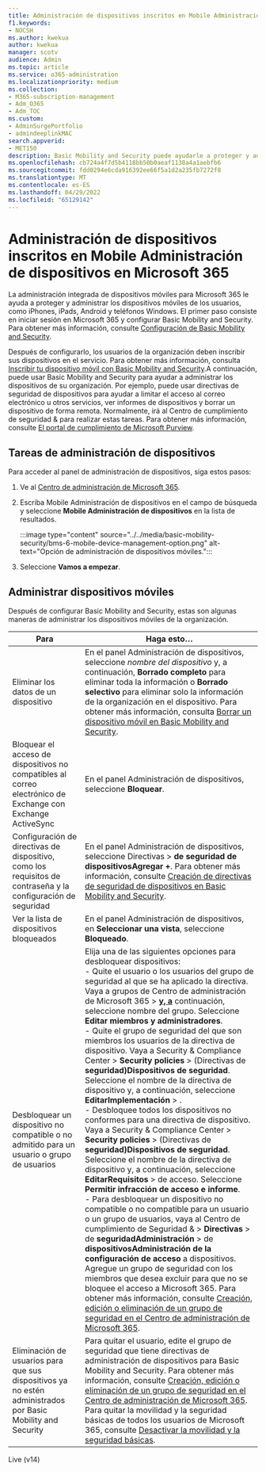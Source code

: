 ```yaml
---
title: Administración de dispositivos inscritos en Mobile Administración de dispositivos en Microsoft 365
f1.keywords:
- NOCSH
ms.author: kwekua
author: kwekua
manager: scotv
audience: Admin
ms.topic: article
ms.service: o365-administration
ms.localizationpriority: medium
ms.collection:
- M365-subscription-management
- Adm_O365
- Adm_TOC
ms.custom:
- AdminSurgePortfolio
- admindeeplinkMAC
search.appverid:
- MET150
description: Basic Mobility and Security puede ayudarle a proteger y administrar los dispositivos móviles de las organizaciones.
ms.openlocfilehash: cb724a4f7d5b4118bb50b0aeaf1138a4a1aebfb6
ms.sourcegitcommit: fdd0294e6cda916392ee66f5a1d2a235fb7272f8
ms.translationtype: MT
ms.contentlocale: es-ES
ms.lasthandoff: 04/29/2022
ms.locfileid: "65129142"
---
```

# <a name="manage-devices-enrolled-in-mobile-device-management-in-microsoft-365"></a>Administración de dispositivos inscritos en Mobile Administración de dispositivos en Microsoft 365

La administración integrada de dispositivos móviles para Microsoft 365 le ayuda a proteger y administrar los dispositivos móviles de los usuarios, como iPhones, iPads, Android y teléfonos Windows. El primer paso consiste en iniciar sesión en Microsoft 365 y configurar Basic Mobility and Security. Para obtener más información, consulte [Configuración de Basic Mobility and Security](set-up.md).

Después de configurarlo, los usuarios de la organización deben inscribir sus dispositivos en el servicio. Para obtener más información, consulta [Inscribir tu dispositivo móvil con Basic Mobility and Security](enroll-your-mobile-device.md).A continuación, puede usar Basic Mobility and Security para ayudar a administrar los dispositivos de su organización. Por ejemplo, puede usar directivas de seguridad de dispositivos para ayudar a limitar el acceso al correo electrónico u otros servicios, ver informes de dispositivos y borrar un dispositivo de forma remota. Normalmente, irá al Centro de cumplimiento de seguridad & para realizar estas tareas. Para obtener más información, consulte [El portal de cumplimiento de Microsoft Purview](../../compliance/microsoft-365-compliance-center.md).

## <a name="device-management-tasks"></a>Tareas de administración de dispositivos

Para acceder al panel de administración de dispositivos, siga estos pasos:

1. Ve al [Centro de administración de Microsoft 365](../../admin/admin-overview/admin-center-overview.md).

2. Escriba Mobile Administración de dispositivos en el campo de búsqueda y seleccione **Mobile Administración de dispositivos** en la lista de resultados.

    :::image type="content" source="../../media/basic-mobility-security/bms-6-mobile-device-management-option.png" alt-text="Opción de administración de dispositivos móviles.":::

3. Seleccione **Vamos a empezar**.

## <a name="manage-mobile-devices"></a>Administrar dispositivos móviles

Después de configurar Basic Mobility and Security, estas son algunas maneras de administrar los dispositivos móviles de la organización.

|Para|Haga esto…|
|---|---|
|Eliminar los datos de un dispositivo|En el panel Administración de dispositivos, seleccione *nombre del dispositivo* y, a continuación, **Borrado completo** para eliminar toda la información o **Borrado selectivo** para eliminar solo la información de la organización en el dispositivo. Para obtener más información, consulta [Borrar un dispositivo móvil en Basic Mobility and Security](wipe-mobile-device.md).|
|Bloquear el acceso de dispositivos no compatibles al correo electrónico de Exchange con Exchange ActiveSync|En el panel Administración de dispositivos, seleccione **Bloquear**.|
|Configuración de directivas de dispositivo, como los requisitos de contraseña y la configuración de seguridad|En el panel Administración de dispositivos, seleccione Directivas  > **de seguridad de** **dispositivosAgregar +**. Para obtener más información, consulte [Creación de directivas de seguridad de dispositivos en Basic Mobility and Security](create-device-security-policies.md).|
|Ver la lista de dispositivos bloqueados|En el panel Administración de dispositivos, en **Seleccionar una vista**, seleccione **Bloqueado**.|
|Desbloquear un dispositivo no compatible o no admitido para un usuario o grupo de usuarios|Elija una de las siguientes opciones para desbloquear dispositivos:<br/>- Quite el usuario o los usuarios del grupo de seguridad al que se ha aplicado la directiva. Vaya a grupos de Centro de administración de Microsoft 365 > <a href="https://go.microsoft.com/fwlink/p/?linkid=2052855" target="_blank">**y, a**</a> continuación, seleccione nombre del grupo. Seleccione **Editar miembros y administradores**.<br/>- Quite el grupo de seguridad del que son miembros los usuarios de la directiva de dispositivo. Vaya a Security & Compliance Center > **Security policies** >  (Directivas de **seguridad)Dispositivos de seguridad**. Seleccione el nombre de la directiva de dispositivo y, a continuación, seleccione **EditarImplementación** > .<br/>- Desbloquee todos los dispositivos no conformes para una directiva de dispositivo. Vaya a Security & Compliance Center > **Security policies** >  (Directivas de **seguridad)Dispositivos de seguridad**. Seleccione el nombre de la directiva de dispositivo y, a continuación, seleccione **EditarRequisitos** >  de acceso. Seleccione **Permitir infracción de acceso e informe**.<br/>- Para desbloquear un dispositivo no compatible o no compatible para un usuario o un grupo de usuarios, vaya al Centro de cumplimiento de Seguridad & > **Directivas** >  de **seguridadAdministración** >  de **dispositivosAdministración de la configuración de acceso** a dispositivos. Agregue un grupo de seguridad con los miembros que desea excluir para que no se bloquee el acceso a Microsoft 365. Para obtener más información, consulte [Creación, edición o eliminación de un grupo de seguridad en el Centro de administración de Microsoft 365](../../admin/email/create-edit-or-delete-a-security-group.md).|
|Eliminación de usuarios para que sus dispositivos ya no estén administrados por Basic Mobility and Security|Para quitar el usuario, edite el grupo de seguridad que tiene directivas de administración de dispositivos para Basic Mobility and Security. Para obtener más información, consulte [Creación, edición o eliminación de un grupo de seguridad en el Centro de administración de Microsoft 365](../../admin/email/create-edit-or-delete-a-security-group.md).<br/>Para quitar la movilidad y la seguridad básicas de todos los usuarios de Microsoft 365, consulte [Desactivar la movilidad y la seguridad básicas](turn-off.md).|

Live (v14)
